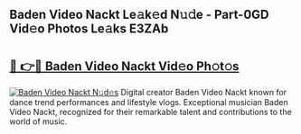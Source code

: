 ## Baden Video Nackt Le𝚊k𝚎d N𝚞𝚍e - Part-0GD Vid𝚎o Photos Le𝚊ks E3ZAb

# <h2><a href="http://fbao3yf.evod.top/?m=Baden+Video+Nackt">🔗 👉🔴 Baden Video Nackt Vid𝚎o Ph𝚘t𝚘s</a></h2>

[![Baden Video Nackt N𝚞d𝚎s](https://i.imgur.com/8V9OHl7.gif)](http://fbao3yf.evod.top/?m=Baden+Video+Nackt)
Digital creator Baden Video Nackt known for dance trend performances and lifestyle vlogs. Exceptional musician Baden Video Nackt, recognized for their remarkable talent and contributions to the world of music. 
